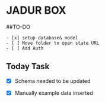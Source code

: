 # JADUR BOX

##TO-DO

    - [x] setup database& model
    - [ ] Move folder to open state URL
    - [ ] Add Auth
## Today Task 

 - [x] Schema needed to be updated  
 - [x] Manually example data inserted
 
    